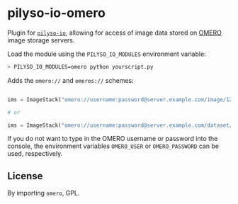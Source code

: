 # pilyso-io-omero

Plugin for [`pilyso-io`](https://github.com/csachs/pilyso-io), allowing for access of image data stored on
[OMERO](https://www.openmicroscopy.org/omero/) image storage servers.

Load the module using the `PILYSO_IO_MODULES` environment variable:

```bash
> PILYSO_IO_MODULES=omero python yourscript.py
```

Adds the `omero://` and `omeros://` schemes:

```python

ims = ImageStack("omero://username:password@server.example.com/image/123")

# or

ims = ImageStack("omero://username:password@server.example.com/dataset/456")
```
 
If you do not want to type in the OMERO username or password into the console, the environment variables `OMERO_USER` or `OMERO_PASSWORD` can be used, respectively.

## License

By importing `omero`, GPL.